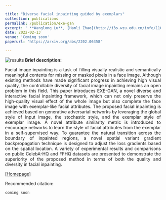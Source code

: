 ```yaml
---

title: "Diverse facial inpainting guided by exemplars"
collection: publications
permalink: /publication/exe-gan
excerpt: ' **Wanglong Lu**, [Hanli Zhao](http://i3s.wzu.edu.cn/info/1104/1183.htm), [Xianta Jiang](http://www.cs.mun.ca/~xiantaj/), [Xiaogang Jin](http://www.cad.zju.edu.cn/home/jin/), Min Wang, Jiankai Lyu, and Kaijie Shi'
date: 2022-02-13
venue: 'Coming soon'
paperurl: 'https://arxiv.org/abs/2202.06358'

---
```


![results](https://longlongaaago.github.io/images/publications/exe_celeba_diverse.png)
<b> Brief description:</b>
<div style="text-align: justify"> Facial image inpainting is a task of filling visually realistic and semantically meaningful contents for missing or masked pixels in a face image. Although existing methods have made significant progress in achieving high visual quality, the controllable diversity of facial image inpainting remains an open problem in this field. This paper introduces EXE-GAN, a novel diverse and interactive facial inpainting framework, which can not only preserve the high-quality visual effect of the whole image but also complete the face image with exemplar-like facial attributes. The proposed facial inpainting is achieved based on generative adversarial networks by leveraging the global style of input image, the stochastic style, and the exemplar style of exemplar image. A novel attribute similarity metric is introduced to encourage networks to learn the style of facial attributes from the exemplar in a self-supervised way. To guarantee the natural transition across the boundary of inpainted regions, a novel spatial variant gradient backpropagation technique is designed to adjust the loss gradients based on the spatial location. A variety of experimental results and comparisons on public CelebA-HQ and FFHQ datasets are presented to demonstrate the superiority of the proposed method in terms of both the quality and diversity in facial inpainting. </div>


[[Homepage]](https://longlongaaago.github.io/EXE-GAN/)


Recommended citation: 

```
coming soon
```

